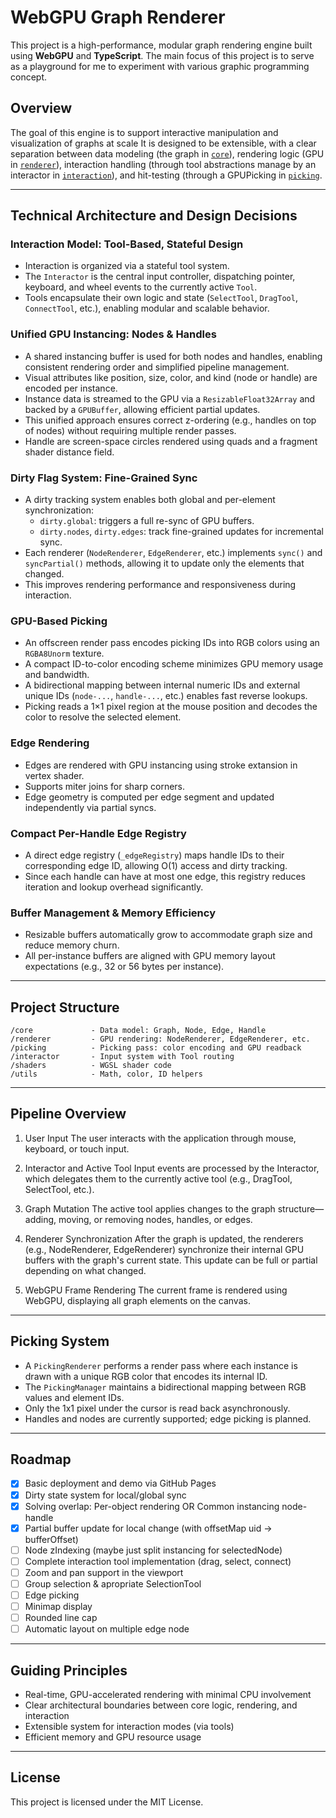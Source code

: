 # WebGPU Graph Renderer

This project is a high-performance, modular graph rendering engine built using **WebGPU** and **TypeScript**. The main focus of this project is to serve as a playground for me to experiment with various graphic programming concept.

## Overview

The goal of this engine is to support interactive manipulation and visualization of graphs at scale
It is designed to be extensible, with a clear separation between data modeling (the graph in [`core`](/src/core/)), rendering logic (GPU in [`renderer`](/src/renderer/)),
interaction handling (through tool abstractions manage by an interactor in [`interaction`](/src/interaction)), and hit-testing (through a GPUPicking in [`picking`](/src/picking).

---

## Technical Architecture and Design Decisions

### Interaction Model: Tool-Based, Stateful Design

- Interaction is organized via a stateful tool system.
- The `Interactor` is the central input controller, dispatching pointer, keyboard, and wheel events to the currently active `Tool`.
- Tools encapsulate their own logic and state (`SelectTool`, `DragTool`, `ConnectTool`, etc.), enabling modular and scalable behavior.

### Unified GPU Instancing: Nodes & Handles

- A shared instancing buffer is used for both nodes and handles, enabling consistent rendering order and simplified pipeline management.
- Visual attributes like position, size, color, and kind (node or handle) are encoded per instance.
- Instance data is streamed to the GPU via a `ResizableFloat32Array` and backed by a `GPUBuffer`, allowing efficient partial updates.
- This unified approach ensures correct z-ordering (e.g., handles on top of nodes) without requiring multiple render passes.
- Handle are screen-space circles rendered using quads and a fragment shader distance field.

### Dirty Flag System: Fine-Grained Sync

- A dirty tracking system enables both global and per-element synchronization:
    - `dirty.global`: triggers a full re-sync of GPU buffers.
    - `dirty.nodes`, `dirty.edges`: track fine-grained updates for incremental sync.
- Each renderer (`NodeRenderer`, `EdgeRenderer`, etc.) implements `sync()` and `syncPartial()` methods, allowing it to update only the elements that changed.
- This improves rendering performance and responsiveness during interaction.

### GPU-Based Picking

- An offscreen render pass encodes picking IDs into RGB colors using an `RGBA8Unorm` texture.
- A compact ID-to-color encoding scheme minimizes GPU memory usage and bandwidth.
- A bidirectional mapping between internal numeric IDs and external unique IDs (`node-...`, `handle-...`, etc.) enables fast reverse lookups.
- Picking reads a 1×1 pixel region at the mouse position and decodes the color to resolve the selected element.

### Edge Rendering

- Edges are rendered with GPU instancing using stroke extansion in vertex shader.
- Supports miter joins for sharp corners.
- Edge geometry is computed per edge segment and updated independently via partial syncs.

### Compact Per-Handle Edge Registry

- A direct edge registry (`_edgeRegistry`) maps handle IDs to their corresponding edge ID, allowing O(1) access and dirty tracking.
- Since each handle can have at most one edge, this registry reduces iteration and lookup overhead significantly.

### Buffer Management & Memory Efficiency

- Resizable buffers automatically grow to accommodate graph size and reduce memory churn.
- All per-instance buffers are aligned with GPU memory layout expectations (e.g., 32 or 56 bytes per instance).

---

## Project Structure

```
/core             - Data model: Graph, Node, Edge, Handle
/renderer         - GPU rendering: NodeRenderer, EdgeRenderer, etc.
/picking          - Picking pass: color encoding and GPU readback
/interactor       - Input system with Tool routing
/shaders          - WGSL shader code
/utils            - Math, color, ID helpers
```

---

## Pipeline Overview

1. User Input
   The user interacts with the application through mouse, keyboard, or touch input.

2. Interactor and Active Tool
   Input events are processed by the Interactor, which delegates them to the currently active tool (e.g., DragTool, SelectTool, etc.).

3. Graph Mutation
   The active tool applies changes to the graph structure—adding, moving, or removing nodes, handles, or edges.

4. Renderer Synchronization
   After the graph is updated, the renderers (e.g., NodeRenderer, EdgeRenderer) synchronize their internal GPU buffers with the graph's current state. This update can be full or partial depending on what changed.

5. WebGPU Frame Rendering
   The current frame is rendered using WebGPU, displaying all graph elements on the canvas.

---

## Picking System

- A `PickingRenderer` performs a render pass where each instance is drawn with a unique RGB color that encodes its internal ID.
- The `PickingManager` maintains a bidirectional mapping between RGB values and element IDs.
- Only the 1x1 pixel under the cursor is read back asynchronously.
- Handles and nodes are currently supported; edge picking is planned.

---

## Roadmap

- [x] Basic deployment and demo via GitHub Pages
- [x] Dirty state system for local/global sync
- [x] Solving overlap: Per-object rendering OR Common instancing node-handle
- [x] Partial buffer update for local change (with offsetMap uid -> bufferOffset)
- [ ] Node zIndexing (maybe just split instancing for selectedNode)
- [ ] Complete interaction tool implementation (drag, select, connect)
- [ ] Zoom and pan support in the viewport
- [ ] Group selection & apropriate SelectionTool
- [ ] Edge picking
- [ ] Minimap display
- [ ] Rounded line cap
- [ ] Automatic layout on multiple edge node

---

## Guiding Principles

- Real-time, GPU-accelerated rendering with minimal CPU involvement
- Clear architectural boundaries between core logic, rendering, and interaction
- Extensible system for interaction modes (via tools)
- Efficient memory and GPU resource usage

---

## License

This project is licensed under the MIT License.
